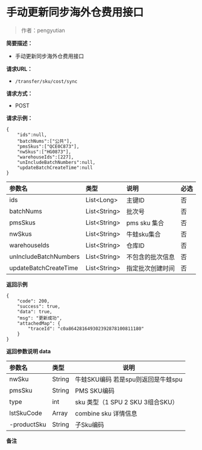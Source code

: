 # 手动更新同步海外仓费用接口

> 作者：pengyutian

**简要描述：** 

- 手动更新同步海外仓费用接口

**请求URL：** 
- `/transfer/sku/cost/sync`
  
**请求方式：**
- POST 

**请求示例：**

```
{
	"ids":null,
	"batchNums":["公共"],
	"pmsSkus":["QCE0C873"],
	"nwSkus":["HG0873"],
	"warehouseIds":[227],
	"unIncludeBatchNumbers":null,
	"updateBatchCreateTime":null
}
```
|参数名|类型|说明|必选|
|:----    |:---|:----- |-----   |
| ids   |List&lt;Long>|主键ID|否   |
| batchNums   |List&lt;String>|批次号|否   |
| pmsSkus   |List&lt;String>|pms sku 集合|否   |
| nwSkus   |List&lt;String>|牛蛙sku集合|否   |
| warehouseIds   |List&lt;String>|仓库ID|否   |
| unIncludeBatchNumbers   |List&lt;String>|不包含的批次信息|否   |
| updateBatchCreateTime   |List&lt;String>|指定批次创建时间|否   |





 **返回示例**
``` 
{
    "code": 200,
    "success": true,
    "data": true,
    "msg": "更新成功",
    "attachedMap": {
        "traceId": "c0a864281649302392878100811180"
    }
}
```

 **返回参数说明 data** 

|参数名|类型|说明|
|:-----  |:-----|-----|
|nwSku |String   |牛蛙SKU编码 若是spu则返回是牛蛙spu|
|pmsSku |String   |PMS SKU编码|
|type |int   |sku 类型（1 SPU 2 SKU 3组合SKU）|
|lstSkuCode |Array   |combine sku 详情信息|
|-productSku |String   |子Sku编码|


 **备注**